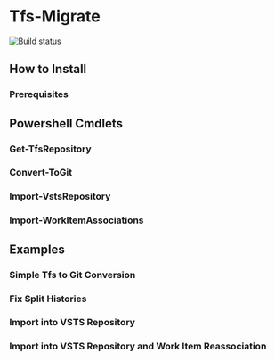 # Tfs-Migrate

[![Build status](https://ci.appveyor.com/api/projects/status/97r3hxl15qufel9u?svg=true)](https://ci.appveyor.com/project/alastairgould/tfs-migrate)

## How to Install

### Prerequisites

## Powershell Cmdlets

### Get-TfsRepository

### Convert-ToGit

### Import-VstsRepository

### Import-WorkItemAssociations

## Examples

### Simple Tfs to Git Conversion

### Fix Split Histories

### Import into VSTS Repository

### Import into VSTS Repository and Work Item Reassociation
